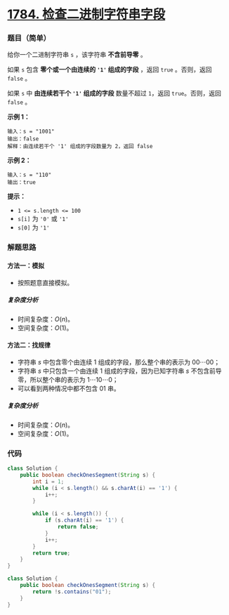 # [1784. 检查二进制字符串字段](https://leetcode.cn/problems/check-if-binary-string-has-at-most-one-segment-of-ones/)

### 题目（简单）

给你一个二进制字符串 `s` ，该字符串 **不含前导零** 。

如果 `s` 包含 **零个或一个由连续的 `'1'` 组成的字段** ，返回 `true`​​​ 。否则，返回 `false` 。

如果 `s` 中 **由连续若干个 `'1'` 组成的字段** 数量不超过 `1`，返回 `true`​​​ 。否则，返回 `false` 。

**示例 1：**

```
输入：s = "1001"
输出：false
解释：由连续若干个 '1' 组成的字段数量为 2，返回 false
```

**示例 2：**

```
输入：s = "110"
输出：true
```

**提示：**

* `1 <= s.length <= 100`
* `s[i]` 为 `'0'` 或 `'1'`
* `s[0]` 为 `'1'`

### 解题思路

#### 方法一：模拟

- 按照题意直接模拟。

##### 复杂度分析

- 时间复杂度：$O(n)$。
- 空间复杂度：$O(1)$。

#### 方法二：找规律

- 字符串 $s$ 中包含零个由连续 $1$ 组成的字段，那么整个串的表示为 $00⋯00$；
- 字符串 $s$ 中只包含一个由连续 $1$ 组成的字段，因为已知字符串 $s$ 不包含前导零，所以整个串的表示为 $1⋯10⋯0$；
- 可以看到两种情况中都不包含 $01$ 串。

##### 复杂度分析

- 时间复杂度：$O(n)$。
- 空间复杂度：$O(1)$。

### 代码

```java
class Solution {
    public boolean checkOnesSegment(String s) {
        int i = 1;
        while (i < s.length() && s.charAt(i) == '1') {
            i++;
        }

        while (i < s.length()) {
            if (s.charAt(i) == '1') {
                return false;
            }
            i++;
        }
        return true;
    }
}
```

```java
class Solution {
    public boolean checkOnesSegment(String s) {
        return !s.contains("01");
    }
}
```